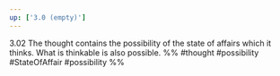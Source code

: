 ```yaml
---
up: ['3.0 (empty)']
---
```

3.02 The thought contains the possibility of the state of affairs which it thinks. What is thinkable is also possible.
%%
#thought #possibility #StateOfAffair #possibility %%